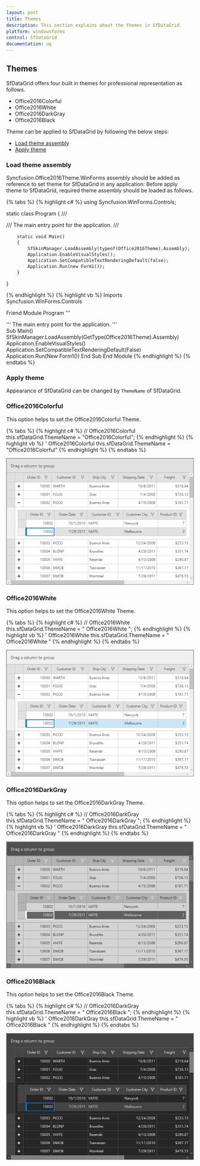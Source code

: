 ```yaml
---
layout: post
title: Themes
description: This section explains about the themes in SfDataGrid.
platform: windowsforms
control: SfDataGrid
documentation: ug
---
```


## Themes
SfDataGrid offers four built in themes for professional representation as follows.

* Office2016Colorful
* Office2016White
* Office2016DarkGray
* Office2016Black

Theme can be applied to SfDataGrid by following the below steps:

* [Load theme assembly](#load-theme-assembly)
* [Apply theme](#apply-theme)

### Load theme assembly
Syncfusion.Office2016Theme.WinForms assembly should be added as reference to set theme for SfDataGrid in any application:
Before apply theme to SfDataGrid, required theme assembly should be loaded as follows.

{% tabs %}
{% highlight c# %}
using Syncfusion.WinForms.Controls;

static class Program
{
        /// <summary>
        /// The main entry point for the application.
        /// </summary>
        
        static void Main()
        {
            SfSkinManager.LoadAssembly(typeof(Office2016Theme).Assembly);
            Application.EnableVisualStyles();
            Application.SetCompatibleTextRenderingDefault(false);
            Application.Run(new Form1());
        }
}

{% endhighlight %}
{% highlight vb %}
Imports Syncfusion.WinForms.Controls

Friend Module Program
        ''' <summary>
        ''' The main entry point for the application.
        ''' </summary>
        Sub Main()
            SfSkinManager.LoadAssembly(GetType(Office2016Theme).Assembly)
            Application.EnableVisualStyles()
            Application.SetCompatibleTextRenderingDefault(False)
            Application.Run(New Form1())
        End Sub
End Module
{% endhighlight %}
{% endtabs %}

### Apply theme
Appearance of SfDataGrid can be changed by `ThemeName` of SfDataGrid.

### Office2016Colorful
This option helps to set the Office2016Colorful Theme.

{% tabs %}
{% highlight c# %}
// Office2016Colorful
 this.sfDataGrid.ThemeName = "Office2016Colorful";
{% endhighlight %}
{% highlight vb %}
' Office2016Colorful
 this.sfDataGrid.ThemeName = "Office2016Colorful"
{% endhighlight %}
{% endtabs %}

![](Themes_images/Themes_img1.png)

### Office2016White
This option helps to set the Office2016White Theme.

{% tabs %}
{% highlight c# %}
// Office2016White
 this.sfDataGrid.ThemeName = " Office2016White ";
{% endhighlight %}
{% highlight vb %}
' Office2016White
 this.sfDataGrid.ThemeName = " Office2016White "
{% endhighlight %}
{% endtabs %}

![](Themes_images/Themes_img2.png)

### Office2016DarkGray
This option helps to set the Office2016DarkGray Theme.

{% tabs %}
{% highlight c# %}
// Office2016DarkGray
 this.sfDataGrid.ThemeName = " Office2016DarkGray ";
{% endhighlight %}
{% highlight vb %}
' Office2016DarkGray
 this.sfDataGrid.ThemeName = " Office2016DarkGray "
{% endhighlight %}
{% endtabs %}

![](Themes_images/Themes_img3.png)

### Office2016Black
This option helps to set the Office2016Black Theme.

{% tabs %}
{% highlight c# %}
// Office2016DarkGray
 this.sfDataGrid.ThemeName = " Office2016Black ";
{% endhighlight %}
{% highlight vb %}
' Office2016DarkGray
 this.sfDataGrid.ThemeName = " Office2016Black "
{% endhighlight %}
{% endtabs %}

![](Themes_images/Themes_img4.png)


